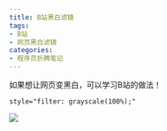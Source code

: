 ```yaml
---
title: B站黑白滤镜
tags: 
- B站
- 网页黑白滤镜
categories:
- 程序员折腾笔记
---
```




如果想让网页变黑白，可以学习B站的做法！



```
style="filter: grayscale(100%);"
```

![](https://cdn.fangyuanxiaozhan.com/assets/1611570145364R7Na03Hs.gif)